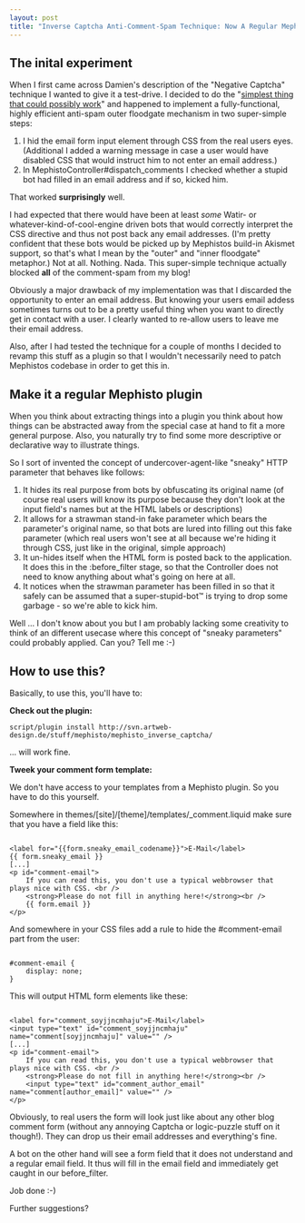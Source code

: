 ```yaml
--- 
layout: post
title: "Inverse Captcha Anti-Comment-Spam Technique: Now A Regular Mephisto Plugin"
---
```

<h2>The inital experiment</h2>

<p>When I first came across Damien's description of the "Negative Captcha" technique I wanted to give it a test-drive. I decided to do the "<a href="http://c2.com/xp/DoTheSimplestThingThatCouldPossiblyWork.html" title="Do The Simplest Thing That Could Possibly Work">simplest thing that could possibly work</a>" and happened to implement a fully-functional, highly efficient anti-spam outer floodgate mechanism in two super-simple steps:</p>

<ol>
	<li>I hid the email form input element through CSS from the real users eyes. (Additional I added a warning message in case a user would have disabled CSS that would instruct him to not enter an email address.)</li>
	<li>In MephistoController#dispatch_comments I checked whether a stupid bot had filled in an email address and if so, kicked him.</li>
</ol>

<p>That worked <strong>surprisingly</strong> well. </p>

<p>I had expected that there would have been at least <em>some</em> Watir- or whatever-kind-of-cool-engine driven bots that would correctly interpret the CSS directive and thus not post back any email addresses. (I'm pretty confident that these bots would be picked up by Mephistos build-in Akismet support, so that's what I mean by the "outer" and "inner floodgate" metaphor.) Not at all. Nothing. Nada. This super-simple technique actually blocked <strong>all</strong> of the comment-spam from my blog!</p>

<p>Obviously a major drawback of my implementation was that I discarded the opportunity to enter an email address. But knowing your users email addess sometimes turns out to be a pretty useful thing when you want to directly get in contact with a user. I clearly wanted to re-allow users to leave me their email address.</p>

<p>Also, after I had tested the technique for a couple of months I decided to revamp this stuff as a plugin so that I wouldn't necessarily need to patch Mephistos codebase in order to get this in. </p>


<h2>Make it a regular Mephisto plugin</h2>

<p>When you think about extracting things into a plugin you think about how things can be abstracted away from the special case at hand to fit a more general purpose. Also, you naturally try to find some more descriptive or declarative way to illustrate things.</p>

<p>So I sort of invented the concept of undercover-agent-like "sneaky" HTTP parameter that behaves like follows:</p>

<ol>
	<li>It hides its real purpose from bots by obfuscating its original name (of course real users will know its purpose because they don't look at the input field's names but at the HTML labels or descriptions)</li>
	<li>It allows for a strawman stand-in fake parameter which bears the parameter's original name, so that bots are lured into filling out this fake parameter (which real users won't see at all because we're hiding it through CSS, just like in the original, simple approach)</li>
	<li>It un-hides itself when the HTML form is posted back to the application. It does this in the :before_filter stage, so that the Controller does not need to know anything about what's going on here at all.</li>
	<li>It notices when the strawman parameter has been filled in so that it safely can be assumed that a super-stupid-bot&trade; is trying to drop some garbage - so we're able to kick him.</li>
</ol>

<p>Well ... I don't know about you but I am probably lacking some creativity to think of an different usecase where this concept of "sneaky parameters" could probably applied. Can you? Tell me :-)</p>

<h2>How to use this?</h2>

<p>Basically, to use this, you'll have to:</p>

<p><strong>Check out the plugin:</strong></p>

<pre><code>script/plugin install http://svn.artweb-design.de/stuff/mephisto/mephisto_inverse_captcha/</code></pre>

<p>... will work fine.</p>

<p><strong>Tweek your comment form template:</strong></p>

<p>We don't have access to your templates from a Mephisto plugin. So you have to do this yourself.</p>

<p>Somewhere in themes/[site]/[theme]/templates/_comment.liquid make sure that you have a field like this:</p>

<pre><code>
&lt;label for="{{form.sneaky_email_codename}}">E-Mail&lt;/label>
{{ form.sneaky_email }}
[...]
&lt;p id="comment-email">
	If you can read this, you don't use a typical webbrowser that plays nice with CSS. &lt;br />
	&lt;strong>Please do not fill in anything here!&lt;/strong>&lt;br />
	{{ form.email }}
&lt;/p>	
</code></pre>

<p>And somewhere in your CSS files add a rule to hide the #comment-email part from the user:</p>

<pre><code>
#comment-email {
	display: none;
}
</code></pre>

<p>This will output HTML form elements like these:</p>

<pre><code>
&lt;label for="comment_soyjjncmhaju">E-Mail&lt;/label>
&lt;input type="text" id="comment_soyjjncmhaju" name="comment[soyjjncmhaju]" value="" /> 
[...]
&lt;p id="comment-email">
	If you can read this, you don't use a typical webbrowser that plays nice with CSS. &lt;br />
	&lt;strong>Please do not fill in anything here!&lt;/strong>&lt;br />
	&lt;input type="text" id="comment_author_email" name="comment[author_email]" value="" /> 
&lt;/p>
</code></pre>

<p>Obviously, to real users the form will look just like about any other blog comment form (without any annoying Captcha or logic-puzzle stuff on it though!). They can drop us their email addresses and everything's fine.</p>
	
<p>A bot on the other hand will see a form field that it does not understand and a regular email field. It thus will fill in the email field and immediately get caught in our before_filter.</p>

<p> Job done :-)</p>

<p>Further suggestions?</p>
